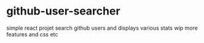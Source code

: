 # github-user-searcher
simple react projet 
search github users and displays various stats
wip more features and css etc
